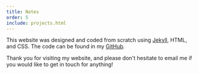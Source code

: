 ```yaml
---
title: Notes
order: 5
include: projects.html
---
```


This website was designed and coded from scratch using 
[Jekyll](https://jekyllrb.com), HTML, and CSS. The code 
can be found in my [GitHub](https://github.com/victorwj/victorwj.github.io).

Thank you for visiting my website, and please don't hesitate to email me 
if you would like to get in touch for anything!
